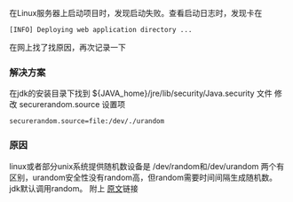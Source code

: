 在Linux服务器上启动项目时，发现启动失败。查看启动日志时，发现卡在
```
[INFO] Deploying web application directory ...
```
在网上找了找原因，再次记录一下
### 解决方案
在jdk的安装目录下找到 ${JAVA_home}/jre/lib/security/Java.security 文件
修改 securerandom.source 设置项
```
securerandom.source=file:/dev/./urandom
```
### 原因
linux或者部分unix系统提供随机数设备是 /dev/random和/dev/urandom
两个有区别，urandom安全性没有random高，但random需要时间间隔生成随机数。
jdk默认调用random。
附上 [原文](http://www.cnblogs.com/mycifeng/p/6972446.html)链接